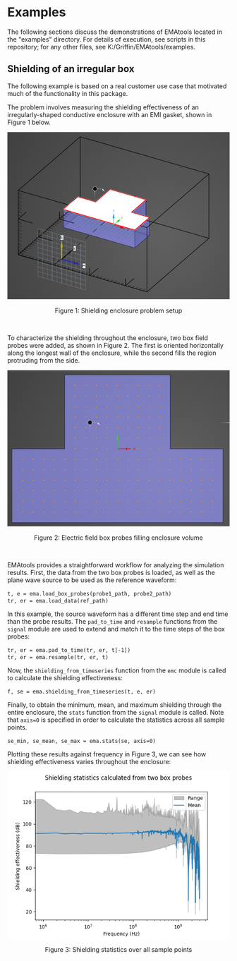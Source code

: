 # Examples

The following sections discuss the demonstrations of EMAtools located in the "examples" directory. For details of execution, see scripts in this repository; for any other files, see K:/Griffin/EMAtools/examples.

## Shielding of an irregular box

The following example is based on a real customer use case that motivated much of the functionality in this package.

  The problem involves measuring the shielding effectiveness of an irregularly-shaped conductive enclosure with an EMI gasket, shown in Figure 1 below.

<p align="center"><img src="images/shielding_in_box_1.png" /></p>
<p align="center">Figure 1: Shielding enclosure problem setup</p>
<br>

To characterize the shielding throughout the enclosure, two box field probes were added, as shown in Figure 2. The first is oriented horizontally along the longest wall of the enclosure, while the second fills the region protruding from the side.

<p align="center"><img src="images/shielding_in_box_2.png" /></p>
<p align="center">Figure 2: Electric field box probes filling enclosure volume</p>
<br>

EMAtools provides a straightforward workflow for analyzing the simulation results. First, the data from the two box probes is loaded, as well as the plane wave source to be used as the reference waveform:

```
t, e = ema.load_box_probes(probe1_path, probe2_path)
tr, er = ema.load_data(ref_path)
```

In this example, the source waveform has a different time step and end time than the probe results. The `pad_to_time` and `resample` functions from the `signal` module are used to extend and match it to the time steps of the box probes:

```
tr, er = ema.pad_to_time(tr, er, t[-1])
tr, er = ema.resample(tr, er, t)
```

Now, the `shielding_from_timeseries` function from the `emc` module is called to calculate the shielding effectiveness:

```
f, se = ema.shielding_from_timeseries(t, e, er)
```

Finally, to obtain the minimum, mean, and maximum shielding through the entire enclosure, the `stats` function from the `signal` module is called. Note that `axis=0` is specified in order to calculate the statistics across all sample points.

```
se_min, se_mean, se_max = ema.stats(se, axis=0)
```

Plotting these results against frequency in Figure 3, we can see how shielding effectiveness varies throughout the enclosure:

<p align="center"><img src="images/shielding_in_box_3.png" /></p>
<p align="center">Figure 3: Shielding statistics over all sample points</p>
<br>
